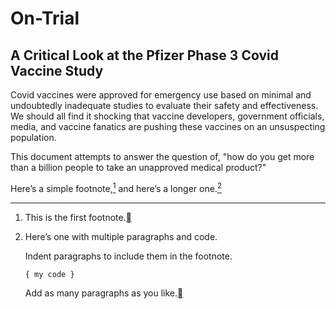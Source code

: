 # On-Trial
## A Critical Look at the Pfizer Phase 3 Covid Vaccine Study

Covid vaccines were approved for emergency use based on minimal and undoubtedly inadequate studies to evaluate their safety and effectiveness. We should all find it shocking that vaccine developers, government officials, media, and vaccine fanatics are pushing these vaccines on an unsuspecting population.

This document attempts to answer the question of, "how do you get more than a billion people to take an unapproved medical product?"

<p>
Here’s a simple footnote,<a href="#fn1" class="footnote-ref" id="fnref1"><sup>1</sup></a> and here’s a longer one.<a href="#fn2" class="footnote-ref" id="fnref2"><sup>2</sup></a>
</p>
<section class="footnotes">
<hr />
<ol>
<li id="fn1"><p>This is the first footnote.<a href="#fnref1" class="footnote-back">￿</a></p></li>
<li id="fn2">
<p>Here’s one with multiple paragraphs and code.</p>
<p>Indent paragraphs to include them in the footnote.</p>
<p><code>{ my code }</code></p>
<p>Add as many paragraphs as you like.<a href="#fnref2" class="footnote-back">￿</a></p>
</li>
</ol>
</section>

